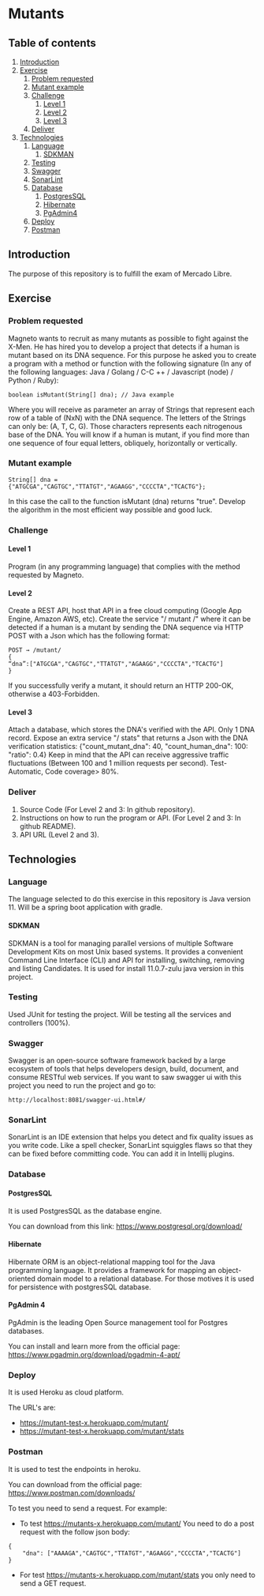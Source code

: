 # Mutants

## Table of contents
1. [Introduction](#introduction)
2. [Exercise](#exercise)
    1. [Problem requested](#problem-requested)
    2. [Mutant example](#mutant-example)
    3. [Challenge](#challenge)
        1. [Level 1](#level-1)
        2. [Level 2](#level-2)
        3. [Level 3](#level-3)
    4. [Deliver](#deliver)
3. [Technologies](#technologies)
    1. [Language](#language)
        1. [SDKMAN](#sdk)
    2. [Testing](#testing)
    3. [Swagger](#swagger)
    4. [SonarLint](#sonar)
    5. [Database](#database)
        1. [PostgresSQL](#postgressql)
        2. [Hibernate](#hibernate)
        3. [PgAdmin4](#pgadmin4)
    6. [Deploy](#deploy)
    7. [Postman](#postman)
    
## <a name="introduction"></a>Introduction
The purpose of this repository is to fulfill the exam of Mercado Libre.

## <a name="exercise"></a>Exercise

### <a name="problem-requested"></a> Problem requested
Magneto wants to recruit as many mutants as possible to fight
against the X-Men.
He has hired you to develop a project that detects if a human is mutant based on its DNA sequence.
For this purpose he asked you to create a program with a method or function with the following signature (In any of the following languages: Java / Golang / C-C ++ / Javascript (node) / Python / Ruby):
```
boolean isMutant(String[] dna); // Java example
```
Where you will receive as parameter an array of Strings that represent each row of a table of (NxN) with the DNA sequence. The letters of the Strings can only be: (A, T, C, G). Those characters represents each nitrogenous base of the DNA.
You will know if a human is mutant, if you find more than one sequence of four equal letters, obliquely, horizontally or vertically.

### <a name="mutant-example"></a> Mutant example
```
String[] dna = {"ATGCGA","CAGTGC","TTATGT","AGAAGG","CCCCTA","TCACTG"};
```
In this case the call to the function isMutant (dna) returns "true".
Develop the algorithm in the most efficient way possible and good luck.

### <a name="challenge"></a> Challenge

#### <a name="level-1"></a> Level 1
Program (in any programming language) that complies with the method requested by Magneto.

#### <a name="level-2"></a> Level 2
Create a REST API, host that API in a free cloud computing (Google App Engine, Amazon AWS, etc). Create the service "/ mutant /" where it can be detected if a human is a mutant by sending the DNA sequence via HTTP POST with a Json which has the following format:
```
POST → /mutant/
{
“dna”:["ATGCGA","CAGTGC","TTATGT","AGAAGG","CCCCTA","TCACTG"]
}
```
If you successfully verify a mutant, it should return an HTTP 200-OK, otherwise a 403-Forbidden.

#### <a name="level-3"></a> Level 3
Attach a database, which stores the DNA's verified with the API.
Only 1 DNA record.
Expose an extra service "/ stats" that returns a Json with the DNA verification statistics: {"count_mutant_dna": 40, "count_human_dna": 100: "ratio": 0.4}
Keep in mind that the API can receive aggressive traffic fluctuations (Between 100 and 1 million requests per second).
Test-Automatic, Code coverage> 80%.

### <a name="deliver"></a> Deliver
1. Source Code (For Level 2 and 3: In github repository).
2. Instructions on how to run the program or API. (For Level 2 and 3: In github README).
3. API URL (Level 2 and 3).

## <a name="technologies"></a> Technologies

### <a name="language"></a> Language
The language selected to do this exercise in this repository is Java version 11.
Will be a spring boot application with gradle.

#### <a name="sdk"></a> SDKMAN
SDKMAN is a tool for managing parallel versions of multiple Software Development Kits on most Unix based systems.
It provides a convenient Command Line Interface (CLI) and API for installing, switching, removing and listing Candidates.
It is used for install 11.0.7-zulu java version in this project.

### <a name="testing"></a> Testing
Used JUnit for testing the project. Will be testing all the services and controllers (100%).

### <a name="swagger"></a>Swagger
Swagger is an open-source software framework backed by a large ecosystem of tools that helps developers design, build, document, and consume RESTful web services.
If you want to saw swagger ui with this project you need to run the project and go to: 
```
http://localhost:8081/swagger-ui.html#/
```

### <a name="sonar"></a> SonarLint
SonarLint is an IDE extension that helps you detect and fix quality issues as you write code.
Like a spell checker, SonarLint squiggles flaws so that they can be fixed before committing code.
You can add it in Intellij plugins.

### <a name="database"></a> Database

#### <a name="postgressql"></a> PostgresSQL
It is used PostgresSQL as the database engine.

You can download from this link: https://www.postgresql.org/download/

#### <a name="hibernate"></a> Hibernate
Hibernate ORM is an object-relational mapping tool for the Java programming language. It provides a framework for mapping an object-oriented domain model to a relational database.
For those motives it is used for persistence with postgresSQL database.

#### <a name="pgadmin4"></a> PgAdmin 4
PgAdmin is the leading Open Source management tool for Postgres databases.

You can install and learn more from the official page: https://www.pgadmin.org/download/pgadmin-4-apt/ 

### <a name="deploy"></a> Deploy
It is used Heroku as cloud platform.

The URL's are:
- https://mutant-test-x.herokuapp.com/mutant/
- https://mutant-test-x.herokuapp.com/mutant/stats

### <a name="postman"></a> Postman
It is used to test the endpoints in heroku.

You can download from the official page: https://www.postman.com/downloads/

To test you need to send a request. For example:

- To test https://mutants-x.herokuapp.com/mutant/
You need to do a post request with the follow json body:
```
{
	"dna": ["AAAAGA","CAGTGC","TTATGT","AGAAGG","CCCCTA","TCACTG"]
}
```
- For test https://mutants-x.herokuapp.com/mutant/stats you only need to send a GET request.
